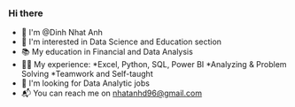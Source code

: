 ### Hi there

* 👋 I'm @Dinh Nhat Anh
* 🥰 I'm interested in Data Science and Education section
* 📚 My education in Financial and Data Analysis
* 👨‍🔬 My experience:
  *Excel, Python, SQL, Power BI
  *Analyzing & Problem Solving 
  *Teamwork and Self-taught
* 💼 I'm looking for Data Analytic jobs
* 📬 You can reach me on nhatanhd96@gmail.com
